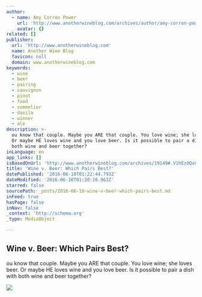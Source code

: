 ```yaml
---
author:
  - name: Amy Corron Power
    url: 'http://www.anotherwineblog.com/archives/author/amy-corron-power'
    avatar: {}
related: []
publisher:
  url: 'http://www.anotherwineblog.com'
  name: Another Wine Blog
  favicon: null
  domain: www.anotherwineblog.com
keywords:
  - wine
  - beer
  - pairing
  - sauvignon
  - pinot
  - food
  - sommelier
  - davila
  - winner
  - ale
description: >-
  ou know that couple. Maybe you ARE that couple. You love wine; she loves beer.
  Or maybe HE loves wine and you love beer. Is it possible to pair a dish with
  both wine and beer together?
inLanguage: en
app_links: []
isBasedOnUrl: 'http://www.anotherwineblog.com/archives/19149#.V1hEzOQxODs'
title: 'Wine v. Beer: Which Pairs Best?'
datePublished: '2016-06-10T01:22:44.793Z'
dateModified: '2016-06-10T01:20:10.963Z'
starred: false
sourcePath: _posts/2016-06-10-wine-v-beer-which-pairs-best.md
inFeed: true
hasPage: false
inNav: false
_context: 'http://schema.org'
_type: MediaObject

---
```

<article style=""><h1>Wine v. Beer: Which Pairs Best?</h1><p>ou know that couple. Maybe you ARE that couple. You love wine; she loves beer. Or maybe HE loves wine and you love beer. Is it possible to pair a dish with both wine and beer together?</p><img src="http://www.anotherwineblog.com/wp-content/uploads/2016/06/porkpairing.jpg" /></article>